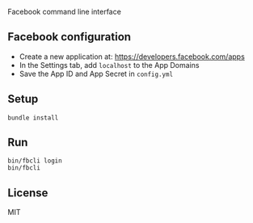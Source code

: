 Facebook command line interface

## Facebook configuration

- Create a new application at: https://developers.facebook.com/apps
- In the Settings tab, add `localhost` to the App Domains
- Save the App ID and App Secret in `config.yml`

## Setup

```
bundle install
```

## Run

```
bin/fbcli login
bin/fbcli
```

## License

MIT